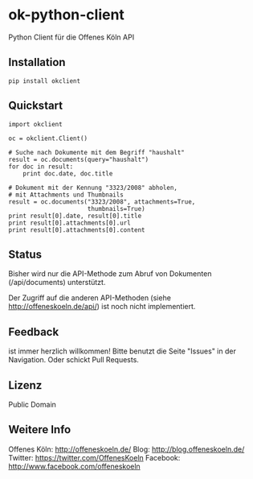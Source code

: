 ok-python-client
================

Python Client für die Offenes Köln API

## Installation

    pip install okclient

## Quickstart

    import okclient
    
    oc = okclient.Client()

    # Suche nach Dokumente mit dem Begriff "haushalt"
    result = oc.documents(query="haushalt")
    for doc in result:
        print doc.date, doc.title
    
    # Dokument mit der Kennung "3323/2008" abholen,
    # mit Attachments und Thumbnails
    result = oc.documents("3323/2008", attachments=True,
                          thumbnails=True)
    print result[0].date, result[0].title
    print result[0].attachments[0].url
    print result[0].attachments[0].content


## Status

Bisher wird nur die API-Methode zum Abruf von Dokumenten (/api/documents) unterstützt.

Der Zugriff auf die anderen API-Methoden (siehe http://offeneskoeln.de/api/) ist noch nicht implementiert.

## Feedback

ist immer herzlich willkommen! Bitte benutzt die Seite "Issues" in der Navigation. Oder schickt Pull Requests.

## Lizenz

Public Domain

## Weitere Info

Offenes Köln: http://offeneskoeln.de/
Blog: http://blog.offeneskoeln.de/
Twitter: https://twitter.com/OffenesKoeln
Facebook: http://www.facebook.com/offeneskoeln
